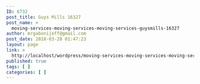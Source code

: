 ```yaml
---
ID: 6732
post_title: Guys Mills 16327
post_name: >
  moving-services-moving-services-moving-services-guysmills-16327
author: mrgabonijeff@gmail.com
post_date: 2018-03-28 01:47:23
layout: page
link: >
  http://localhost/wordpress/moving-services-moving-services-moving-services-guysmills-16327/
published: true
tags: [ ]
categories: [ ]
---
```

